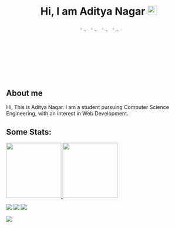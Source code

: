 <h1 align="center">Hi, <strong>I am Aditya Nagar</strong> <img src="https://media.giphy.com/media/hvRJCLFzcasrR4ia7z/giphy.gif" width="25px"></h1>
<p align="center">
  <a href="https://www.linkedin.com/in/aditya-nagar-b33876114/">
   <img src="https://img.icons8.com/color/48/000000/linkedin.png" width="3.5%"/>
    </a><span>&nbsp;</span>
  <a href="https://twitter.com/adityanagar_">
    <img src="https://img.icons8.com/color/48/000000/twitter.png" width="3.5%"/>
  </a><span>&nbsp;</span>
  <a href="mailto:mail.nagar.s.aditya@gmail.com">
    <img src="https://img.icons8.com/fluent/48/000000/gmail.png" width="3.5%"/>
  </a><span>&nbsp;</span>
  <a href="https://github.com/adityanagar10">
    <img src="https://img.icons8.com/fluent/48/000000/github.png" width="3.5%"/>
  </a><span>&nbsp;</span>
</p>

<h2 align="left">About me </h2>
Hi, This is Aditya Nagar. I am a student pursuing Computer Science Engineering, with an interest in Web Development.
<h2 align="left">Some Stats: </h2>

<p align="left">
<a href="https://github.com/adityanagar10">
  <img height="150em" src="https://github-readme-stats-eight-theta.vercel.app/api?username=adityanagar10&show_icons=true&theme=monokai&include_all_commits=true&count_private=true"/>
  <img height="150em" src="https://github-readme-stats-eight-theta.vercel.app/api/top-langs/?username=adityanagar10&layout=compact&langs_count=8&theme=monokai"/>
</a>
</p>


![](https://github-profile-summary-cards.vercel.app/api/cards/profile-details?username=adityanagar10&theme=monokai) 
![](https://github-profile-summary-cards.vercel.app/api/cards/repos-per-language?username=adityanagar10&theme=monokai) 
![](https://github-profile-summary-cards.vercel.app/api/cards/most-commit-language?username=adityanagar10&theme=monokai)

![](https://komarev.com/ghpvc/?username=adityanagar10&color=blue)
